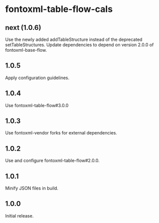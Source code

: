 # fontoxml-table-flow-cals

## next (1.0.6)

Use the newly added addTableStructure instead of the deprecated setTableStructures.
Update dependencies to depend on version 2.0.0 of fontoxml-base-flow.

## 1.0.5

Apply configuration guidelines.

## 1.0.4

Use fontoxml-table-flow#3.0.0

## 1.0.3

Use fontoxml-vendor forks for external dependencies.

## 1.0.2

Use and configure fontoxml-table-flow#2.0.0.

## 1.0.1

Minify JSON files in build.

## 1.0.0

Initial release.
